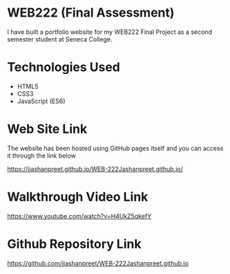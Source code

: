 # WEB222 (Final Assessment)
I have built a portfolio website for my WEB222 Final Project as a second semester student at Seneca College.

# Technologies Used
- HTML5
- CSS3
- JavaScript (ES6)

# Web Site Link
The website has been hosted using GitHub pages itself and you can access it through the link below

https://jjashanpreet.github.io/WEB-222Jashanpreet.github.io/

# Walkthrough Video Link
https://www.youtube.com/watch?v=H4UkZ5qkefY

# Github Repository Link
https://github.com/jjashanpreet/WEB-222Jashanpreet.github.io
